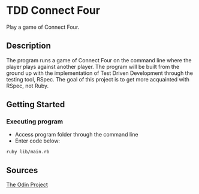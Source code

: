 # TDD Connect Four

Play a game of Connect Four.

## Description

The program runs a game of Connect Four on the command line where the player plays against another player. The program will be built from the ground up with the implementation of Test Driven Development through the testing tool, RSpec. The goal of this project is to get more acquainted with RSpec, not Ruby.

## Getting Started

### Executing program

* Access program folder through the command line
* Enter code below:
```
ruby lib/main.rb
```

## Sources

[The Odin Project](https://www.theodinproject.com/)
